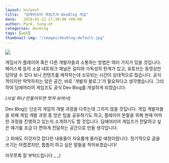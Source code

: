 ```yaml
---
layout: ko/post
title:  "딤에어리어 게임즈의 DevBlog 개설"
date:   2019-01-21 17:30:00 +09:00
author: Park, Sung-oh
categories: devblog
tags: [web]
thumbnail-img: "/images/devblog-default.jpg"
---
```


<img src="{{ site.baseurl }}/images/devblog-default.jpg" class="image fit on-post">

게임사가 플레이어 혹은 다른 개발자들과 소통하는 방법은 여러 가지가 있을 것입니다. 페이스북 등의 소셜 네트워크 채널은 길이와 가독성의 한계가 있고, 유튜브는 동영상만 담아낼 수 있다 보니 컨텐츠를 제작하는데 소모되는 시간이 상대적으로 많습니다. 공식적이지만 딱딱하지는 않은 공간, 바로 '개발자 블로그'가 필요하다고 생각했습니다. 그리하여 딤에어리어 게임즈도 공식 Dev Blog를 개설하게 되었습니다.

*(사실 하나 만들어두면 멋져 보여서)*

Dev Blog는 단순히 게임의 개발 과정을 다루는데 그치지 않을 것입니다. 게임 개발자들을 위해 게임 개발 과정 중 얻은 팁을 공유하기도 하고, 플레이어 분들을 위해 현재 어떠한 과정을 진행하고 있는지 소개하기도 할 것입니다. 딤에어리어 게임즈가 전달하고 싶은 얘기를 조금 더 편하게 전달하는 공간으로 만들 생각입니다.

그 외에도 이것저것 잡다한 내용들이 자유롭게 올라갈 예정이랍니다.
정기적으로 글을 쓰기는 어렵겠지만, 틈틈이 하고 싶은 말들을 적어보겠습니다!

아무쪼록 잘 부탁드립니다 _  _)